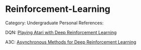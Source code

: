 # Reinforcement-Learning
Category: Undergraduate Personal
References:

DQN: <a href="https://arxiv.org/abs/1312.5602">Playing Atari with Deep Reinforcement Learning</a>

A3C: <a href="https://arxiv.org/abs/1602.01783">Asynchronous Methods for Deep Reinforcement Learning</a>
